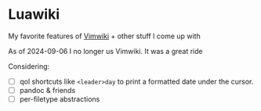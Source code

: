 # Luawiki
My favorite features of [Vimwiki](https://github.com/vimwiki/vimwiki) + other stuff I come up with


As of 2024-09-06 I no longer us Vimwiki. It was a great ride

Considering:
- [ ] qol shortcuts like `<leader>day` to print a formatted date under the cursor.
- [ ] pandoc & friends
- [ ] per-filetype abstractions
